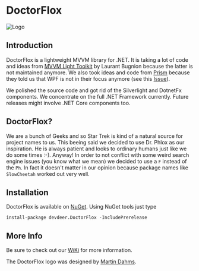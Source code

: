 # DoctorFlox

![Logo](https://devdeer.blob.core.windows.net/shared/doctorflox/doctorflox_256.png)

## Introduction
DoctorFlox is a lightweight MVVM library for .NET. It is taking a lot of code and ideas from [MVVM Light Toolkit](http://www.mvvmlight.net/) by Laurant Bugnion because the latter is not maintained anymore. We also took ideas and code from [Prism](https://github.com/PrismLibrary/Prism) because they told us that WPF is not in their focus anymore (see this [Issue](https://github.com/PrismLibrary/Prism/issues/1211)).

We polished the source code and got rid of the Silverlight and DotnetFx components. We concentrate on the full .NET Framework currently. Future releases might involve .NET Core components too.

## DoctorFlox?

We are a bunch of Geeks and so Star Trek is kind of a natural source for project names to us. This beeing said we decided to use Dr. Phlox as our inspiration. He is always patient and looks to ordinary humans just like we do some times :-). Anyway! In order to not conflict with some weird search engine issues (you know what we mean) we decided to use a `F` instead of the `Ph`. In fact it doesn't matter in our opinion because package names like `SlowCheetah` worked out very well.

## Installation

DoctorFlox is available on [NuGet](https://www.nuget.org/packages/devdeer.DoctorFlox). Using NuGet tools just type

    install-package devdeer.DoctorFlox -IncludePrerelease

## More Info

Be sure to check out our [WiKi](https://github.com/devdeer/DoctorFlox/wiki) for more information.

The DoctorFlox logo was designed by [Martin Dahms](http://martin-dahms.de).
